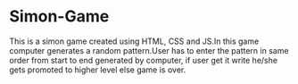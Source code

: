 # Simon-Game
This is a simon game created using HTML, CSS and JS.In this game computer generates a random pattern.User has to enter the pattern in same order from start to end generated by computer, if user get it write he/she gets promoted to higher level else game is over.
